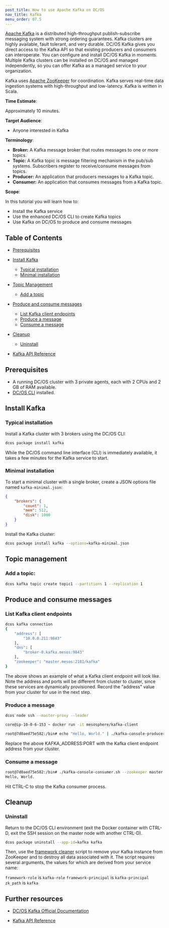 ```yaml
---
post_title: How to use Apache Kafka on DC/OS
nav_title: Kafka
menu_order: 07.5
---
```


[Apache Kafka](https://kafka.apache.org/) is a distributed high-throughput publish-subscribe messaging system with strong ordering guarantees. Kafka clusters are highly available, fault tolerant, and very durable. DC/OS Kafka gives you direct access to the Kafka API so that existing producers and consumers can interoperate. You can configure and install DC/OS Kafka in moments. Multiple Kafka clusters can be installed on DC/OS and managed independently, so you can offer Kafka as a managed service to your organization.

Kafka uses [Apache ZooKeeper](https://zookeeper.apache.org/) for coordination. Kafka serves real-time data ingestion systems with high-throughput and low-latency. Kafka is written in Scala.

**Time Estimate**:

Approximately 10 minutes.

**Target Audience**:

- Anyone interested in Kafka

**Terminology**:

- **Broker:** A Kafka message broker that routes messages to one or more topics.
- **Topic:** A Kafka topic is message filtering mechanism in the pub/sub systems. Subscribers register to receive/consume messages from topics.
- **Producer:** An application that producers messages to a Kafka topic.
- **Consumer:** An application that consumes messages from a Kafka topic.

**Scope**:

In this tutorial you will learn how to:
* Install the Kafka service
* Use the enhanced DC/OS CLI to create Kafka topics
* Use Kafka on DC/OS to produce and consume messages

## Table of Contents

  * [Prerequisites](#prerequisites)
  * [Install Kafka](#install-kafka)

    * [Typical installation](#typical-installation)
    * [Minimal installation](#minimal-installation)

  * [Topic Management](#topic-management)

     * [Add a topic](#add-a-topic)

  * [Produce and consume messages](#produce-and-consume-messages)

     * [List Kafka client endpoints](#list-kafka-client-endpoints)
     * [Produce a message](#produce-a-message)
     * [Consume a message](#consume-a-message)

  * [Cleanup](#cleanup)

     * [Uninstall](#uninstall)

  * [Kafka API Reference](#api-reference)

## Prerequisites

- A running DC/OS cluster with 3 private agents, each with 2 CPUs and 2 GB of RAM available.
- [DC/OS CLI](/docs/1.7/usage/cli/install/) installed.

## Install Kafka

### Typical installation

Install a Kafka cluster with 3 brokers using the DC/OS CLI:

```bash
dcos package install kafka
```

While the DC/OS command line interface (CLI) is immediately available, it takes a few minutes for the Kafka service to start.

### Minimal installation

To start a minimal cluster with a single broker, create a JSON options file named `kafka-minimal.json`:
```json
{
    "brokers": {
        "count": 1,
        "mem": 512,
        "disk": 1000
    }
}
```
Install the Kafka cluster:
```bash
dcos package install kafka --options=kafka-minimal.json
```

## Topic management

### Add a topic:
```bash
dcos kafka topic create topic1 --partitions 1 --replication 1
```

## Produce and consume messages

### List Kafka client endpoints
```bash
dcos kafka connection
{
    "address": [
        "10.0.0.211:9843"
    ],
    "dns": [
        "broker-0.kafka.mesos:9843"
    ],
    "zookeeper": "master.mesos:2181/kafka"
}
```

The above shows an example of what a Kafka client endpoint will look like. Note the address and ports
will be different from cluster to cluster, since these services are dynamically provisioned. Record the
"address" value from your cluster for use in the next step.

### Produce a message
```bash
dcos node ssh --master-proxy --leader

core@ip-10-0-6-153 ~ docker run -it mesosphere/kafka-client

root@7d0aed75e582:/bin# echo "Hello, World." | ./kafka-console-producer.sh --broker-list KAFKA_ADDRESS:PORT --topic topic1
```

Replace the above KAFKA_ADDRESS:PORT with the Kafka client endpoint address from your cluster.

### Consume a message
```bash
root@7d0aed75e582:/bin# ./kafka-console-consumer.sh --zookeeper master.mesos:2181/kafka --topic topic1 --from-beginning
Hello, World.
```

Hit CTRL-C to stop the Kafka consumer process.

## Cleanup

### Uninstall

Return to the DC/OS CLI environment (exit the Docker container with CTRL-D, exit the SSH session on the master node with
another CTRL-D).

```bash
dcos package uninstall --app-id=kafka kafka
```

Then, use the [framework cleaner](/docs/1.7/usage/managing-services/uninstall/#framework-cleaner) script to remove your Kafka instance from ZooKeeper and to destroy all data associated with it. The script requires several arguments, the values for which are derived from your service name:

`framework-role` is `kafka-role`
`framework-principal` is `kafka-principal`
`zk_path` is `kafka`

## Further resources

- [DC/OS Kafka Official Documentation](http://docs.mesosphere.com/service-docs/kafka)

- <a name=api-reference></a>[Kafka API Reference](https://kafka.apache.org/documentation.html)
